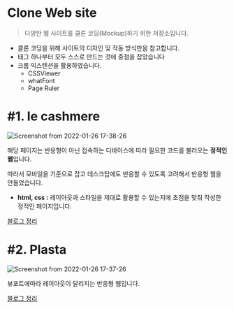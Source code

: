 # Clone Web site

> 다양한 웹 사이트를 클론 코딩(Mockup)하기 위한 저장소입니다.

- 클론 코딩을 위해 사이트의 디자인 및 작동 방식만을 참고합니다.
- 태그 하나부터 모두 스스로 만드는 것에 중점을 잡았습니다
- 크롬 익스텐션을 활용하였습니다.
  - CSSViewer
  - whatFont
  - Page Ruler



# #1. le cashmere

![Screenshot from 2022-01-26 17-38-26](https://user-images.githubusercontent.com/92058864/151130385-5db0b91a-6f72-469c-a81c-820a6b423eda.png)

해당 페이지는 반응형이 아닌 접속하는 디바이스에 따라 필요한 코드를 불러오는 **정적인 웹**입니다.

따라서 모바일을 기준으로 잡고 데스크탑에도 반응할 수 있도록 고려해서 반응형 웹을 만들었습니다.

- **html, css :** 레이아웃과 스타일을 제대로 활용할 수 있는지에 초점을 맞춰 작성한 정적인 페이지입니다.

[블로그 정리](https://velog.io/@duboo/%ED%81%B4%EB%A1%A0-%EC%BD%94%EB%94%A9-1.-html-css)

# #2. Plasta

![Screenshot from 2022-01-26 17-37-26](https://user-images.githubusercontent.com/92058864/151130419-d0f65f87-09bb-40e3-8177-3a54a8790576.png)

뷰포트에따라 레이아웃이 달리지는 반응형 웹입니다.

[블로그 정리]()
